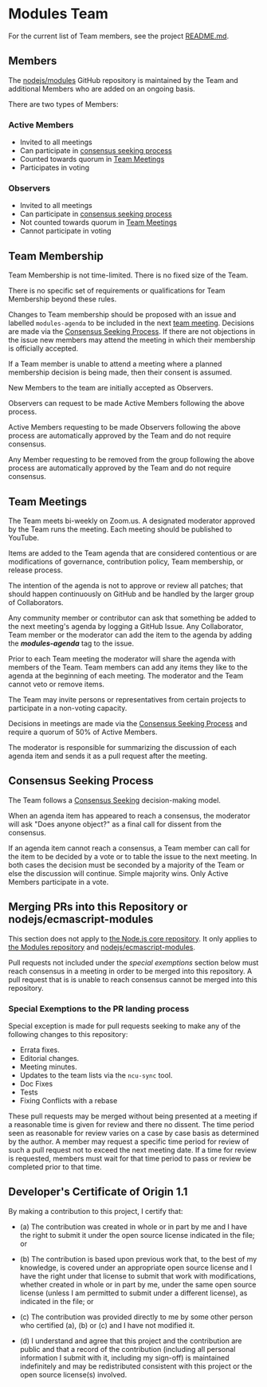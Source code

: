 # Modules Team

For the current list of Team members, see the project
[README.md](./README.md).

## Members

The [nodejs/modules](https://github.com/nodejs/modules) GitHub
repository is maintained by the Team and additional Members who are
added on an ongoing basis.

There are two types of Members:

### Active Members

* Invited to all meetings
* Can participate in [consensus seeking process](#consensus-seeking-process)
* Counted towards quorum in [Team Meetings](#team-meetings)
* Participates in voting

### Observers

* Invited to all meetings
* Can participate in [consensus seeking process](#consensus-seeking-process)
* Not counted towards quorum in [Team Meetings](#team-meetings)
* Cannot participate in voting

## Team Membership

Team Membership is not time-limited. There is no fixed size of the Team.

There is no specific set of requirements or qualifications for Team Membership beyond these rules.

Changes to Team membership should be proposed with an issue and labelled `modules-agenda`
to be included in the next [team meeting](#team-meetings). Decisions are made via the
[Consensus Seeking Process](#consensus-seeking-process). If there are not objections in the
issue new members may attend the meeting in which their membership is officially accepted.

If a Team member is unable to attend a meeting where a planned membership decision is being made,
then their consent is assumed.

New Members to the team are initially accepted as Observers.

Observers can request to be made Active Members following the above process.

Active Members requesting to be made Observers following the above process are automatically approved
by the Team and do not require consensus.

Any Member requesting to be removed from the group following the above process are automatically approved
by the Team and do not require consensus.

## Team Meetings

The Team meets bi-weekly on Zoom.us. A designated moderator
approved by the Team runs the meeting. Each meeting should be
published to YouTube.

Items are added to the Team agenda that are considered contentious or
are modifications of governance, contribution policy, Team membership,
or release process.

The intention of the agenda is not to approve or review all patches;
that should happen continuously on GitHub and be handled by the larger
group of Collaborators.

Any community member or contributor can ask that something be added to
the next meeting's agenda by logging a GitHub Issue. Any Collaborator,
Team member or the moderator can add the item to the agenda by adding
the ***modules-agenda*** tag to the issue.

Prior to each Team meeting the moderator will share the agenda with
members of the Team. Team members can add any items they like to the
agenda at the beginning of each meeting. The moderator and the Team
cannot veto or remove items.

The Team may invite persons or representatives from certain projects to
participate in a non-voting capacity.

Decisions in meetings are made via the [Consensus Seeking Process](#Consensus-Seeking-Process)
and require a quorum of 50% of Active Members.

The moderator is responsible for summarizing the discussion of each
agenda item and sends it as a pull request after the meeting.

## Consensus Seeking Process

The Team follows a
[Consensus Seeking](http://en.wikipedia.org/wiki/Consensus-seeking_decision-making)
decision-making model.

When an agenda item has appeared to reach a consensus, the moderator
will ask "Does anyone object?" as a final call for dissent from the
consensus.

If an agenda item cannot reach a consensus, a Team member can call for
the item to be decided by a vote or to table the issue to the next
meeting. In both cases the decision must be seconded by a majority of the Team
or else the discussion will continue. Simple majority wins. Only Active
Members participate in a vote.

## Merging PRs into this Repository or nodejs/ecmascript-modules

This section does not apply to [the Node.js core repository](https://github.com/nodejs/node).
It only applies to [the Modules repository](https://github.com/nodejs/modules) and
[nodejs/ecmascript-modules](https://github.com/nodejs/ecmascript-modules).

Pull requests not included under the _special exemptions_ section below must
reach consensus in a meeting in order to be merged into this repository. A pull
request that is is unable to reach consensus cannot be merged into this
repository.

### Special Exemptions to the PR landing process

Special exception is made for pull requests seeking to make any of the following
changes to this repository:

- Errata fixes.
- Editorial changes.
- Meeting minutes.
- Updates to the team lists via the `ncu-sync` tool.
- Doc Fixes
- Tests
- Fixing Conflicts with a rebase

These pull requests may be merged without being presented at a meeting if a
reasonable time is given for review and there no dissent. The time period seen
as reasonable for review varies on a case by case basis as determined by the
author. A member may request a specific time period for review of such a pull
request not to exceed the next meeting date. If a time for review is requested,
members must wait for that time period to pass or review be completed prior to
that time.

<a id="developers-certificate-of-origin"></a>
## Developer's Certificate of Origin 1.1

By making a contribution to this project, I certify that:

* (a) The contribution was created in whole or in part by me and I
  have the right to submit it under the open source license
  indicated in the file; or

* (b) The contribution is based upon previous work that, to the best
  of my knowledge, is covered under an appropriate open source
  license and I have the right under that license to submit that
  work with modifications, whether created in whole or in part
  by me, under the same open source license (unless I am
  permitted to submit under a different license), as indicated
  in the file; or

* (c) The contribution was provided directly to me by some other
  person who certified (a), (b) or (c) and I have not modified
  it.

* (d) I understand and agree that this project and the contribution
  are public and that a record of the contribution (including all
  personal information I submit with it, including my sign-off) is
  maintained indefinitely and may be redistributed consistent with
  this project or the open source license(s) involved.
